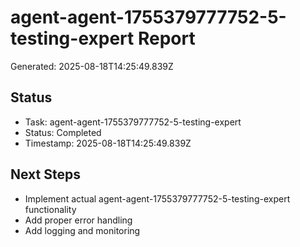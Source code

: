 # agent-agent-1755379777752-5-testing-expert Report

Generated: 2025-08-18T14:25:49.839Z

## Status
- Task: agent-agent-1755379777752-5-testing-expert
- Status: Completed
- Timestamp: 2025-08-18T14:25:49.839Z

## Next Steps
- Implement actual agent-agent-1755379777752-5-testing-expert functionality
- Add proper error handling
- Add logging and monitoring
